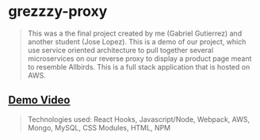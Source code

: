 # grezzzy-proxy

> This was a the final project created by me (Gabriel Gutierrez) and another student (Jose Lopez). This is a demo of our project, which use service oriented architecture to pull together several microservices on our reverse proxy to display a product page meant to resemble Allbirds. This is a full stack application that is hosted on AWS. 
## [Demo Video](https://youtu.be/XYy81mBCPlA)

> Technologies used: React Hooks,  Javascript/Node, Webpack, AWS, Mongo, MySQL, CSS Modules, HTML, NPM
